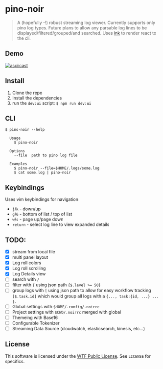 # pino-noir

> A (hopefully -!) robust streaming log viewer. Currently supports only pino log types. Future plans to allow any parsable log lines to be displayed/filtered/grouped/and searched.
> Uses [ink](https://term.ink) to render react to the cli.

## Demo

[![asciicast](https://asciinema.org/a/Zp4Nj5SD52HFmDWTiTNOPiGmY.svg)](https://asciinema.org/a/Zp4Nj5SD52HFmDWTiTNOPiGmY)

## Install

1. Clone the repo
2. Install the dependencies
3. run the `dev:ui` script: `$ npm run dev:ui`

## CLI

```
$ pino-noir --help

  Usage
    $ pino-noir

  Options
    --file  path to pino log file

  Examples
    $ pino-noir --file=$HOME/.logs/some.log
    $ cat some.log | pino-noir
```

## Keybindings

Uses vim keybindings for navigation

- `j`/`k` - down/up
- `g`/`G` - bottom of list / top of list
- `w`/`s` - page up/page down
- `return` - select log line to view expanded details

## TODO:

- [x] stream from local file
- [x] multi panel layout
- [x] Log roll colors
- [x] Log roll scrolling
- [x] Log Details view
- [ ] search with `/`
- [ ] filter with `{` using json path `{$.level >= 50}`
- [ ] group logs with `[` using json path to allow for easy workflow tracking `[$.task.id]` which would group all logs with a `{..., task:{id, ...} ... }`.
- [ ] Global settings with `$HOME/.config/.noirrc`
- [ ] Project settings with `$CWD/.noirrc` merged with global
- [ ] Themeing with Base16
- [ ] Configurable Tokenizer
- [ ] Streaming Data Source (cloudwatch, elasticsearch, kinesis, etc...)

## License

This software is licensed under the [WTF Public License](http://www.wtfpl.net/faq/). See `LICENSE` for specifics.
